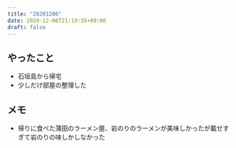 ```yaml
---
title: "20201206"
date: 2020-12-06T21:19:35+09:00
draft: false
---
```


## やったこと
* 石垣島から帰宅
* 少しだけ部屋の整理した

## メモ
* 帰りに食べた蒲田のラーメン屋、岩のりのラーメンが美味しかったが載せすぎて岩のりの味しかしなかった
